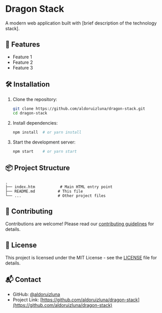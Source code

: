 # Dragon Stack

A modern web application built with [brief description of the technology stack].

## 🚀 Features

- Feature 1
- Feature 2
- Feature 3

## 🛠️ Installation

1. Clone the repository:
   ```bash
   git clone https://github.com/aldoruizluna/dragon-stack.git
   cd dragon-stack
   ```

2. Install dependencies:
   ```bash
   npm install  # or yarn install
   ```

3. Start the development server:
   ```bash
   npm start    # or yarn start
   ```

## 📦 Project Structure

```
.
├── index.htm           # Main HTML entry point
├── README.md          # This file
└── ...                # Other project files
```

## 🤝 Contributing

Contributions are welcome! Please read our [contributing guidelines](CONTRIBUTING.md) for details.

## 📄 License

This project is licensed under the MIT License - see the [LICENSE](LICENSE) file for details.

## 📬 Contact

- GitHub: [@aldoruizluna](https://github.com/aldoruizluna)
- Project Link: [https://github.com/aldoruizluna/dragon-stack](https://github.com/aldoruizluna/dragon-stack)
